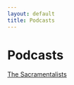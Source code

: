 ```yaml
---
layout: default
title: Podcasts
---
```

# Podcasts

[The Sacramentalists](https://anchor.fm/the-sacramentalists)
